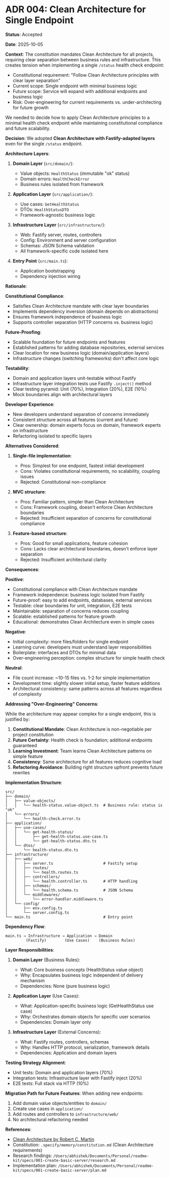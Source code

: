 # ADR 004: Clean Architecture for Single Endpoint

**Status**: Accepted

**Date**: 2025-10-05

**Context**:
The constitution mandates Clean Architecture for all projects, requiring clear separation between business rules and infrastructure. This creates tension when implementing a single `/status` health check endpoint:
- Constitutional requirement: "Follow Clean Architecture principles with clear layer separation"
- Current scope: Single endpoint with minimal business logic
- Future scope: Service will expand with additional endpoints and business logic
- Risk: Over-engineering for current requirements vs. under-architecting for future growth

We needed to decide how to apply Clean Architecture principles to a minimal health check endpoint while maintaining constitutional compliance and future scalability.

**Decision**:
We adopted **Clean Architecture with Fastify-adapted layers** even for the single `/status` endpoint.

**Architecture Layers**:
1. **Domain Layer** (`src/domain/`):
   - Value objects: `HealthStatus` (immutable "ok" status)
   - Domain errors: `HealthCheckError`
   - Business rules isolated from framework

2. **Application Layer** (`src/application/`):
   - Use cases: `GetHealthStatus`
   - DTOs: `HealthStatusDTO`
   - Framework-agnostic business logic

3. **Infrastructure Layer** (`src/infrastructure/`):
   - Web: Fastify server, routes, controllers
   - Config: Environment and server configuration
   - Schemas: JSON Schema validation
   - All framework-specific code isolated here

4. **Entry Point** (`src/main.ts`):
   - Application bootstrapping
   - Dependency injection wiring

**Rationale**:

**Constitutional Compliance**:
- Satisfies Clean Architecture mandate with clear layer boundaries
- Implements dependency inversion (domain depends on abstractions)
- Ensures framework independence of business logic
- Supports controller separation (HTTP concerns vs. business logic)

**Future-Proofing**:
- Scalable foundation for future endpoints and features
- Established patterns for adding database repositories, external services
- Clear location for new business logic (domain/application layers)
- Infrastructure changes (switching frameworks) don't affect core logic

**Testability**:
- Domain and application layers unit-testable without Fastify
- Infrastructure layer integration tests use Fastify `.inject()` method
- Clear testing pyramid: Unit (70%), Integration (20%), E2E (10%)
- Mock boundaries align with architectural layers

**Developer Experience**:
- New developers understand separation of concerns immediately
- Consistent structure across all features (current and future)
- Clear ownership: domain experts focus on domain, framework experts on infrastructure
- Refactoring isolated to specific layers

**Alternatives Considered**:
1. **Single-file implementation**:
   - Pros: Simplest for one endpoint, fastest initial development
   - Cons: Violates constitutional requirements, no scalability, coupling issues
   - Rejected: Constitutional non-compliance

2. **MVC structure**:
   - Pros: Familiar pattern, simpler than Clean Architecture
   - Cons: Framework coupling, doesn't enforce Clean Architecture boundaries
   - Rejected: Insufficient separation of concerns for constitutional compliance

3. **Feature-based structure**:
   - Pros: Good for small applications, feature cohesion
   - Cons: Lacks clear architectural boundaries, doesn't enforce layer separation
   - Rejected: Insufficient architectural clarity

**Consequences**:

**Positive**:
- Constitutional compliance with Clean Architecture mandate
- Framework independence: business logic isolated from Fastify
- Future-proof: easy to add endpoints, databases, external services
- Testable: clear boundaries for unit, integration, E2E tests
- Maintainable: separation of concerns reduces coupling
- Scalable: established patterns for feature growth
- Educational: demonstrates Clean Architecture even in simple cases

**Negative**:
- Initial complexity: more files/folders for single endpoint
- Learning curve: developers must understand layer responsibilities
- Boilerplate: interfaces and DTOs for minimal data
- Over-engineering perception: complex structure for simple health check

**Neutral**:
- File count increase: ~10-15 files vs. 1-2 for simple implementation
- Development time: slightly slower initial setup, faster feature additions
- Architectural consistency: same patterns across all features regardless of complexity

**Addressing "Over-Engineering" Concerns**:

While the architecture may appear complex for a single endpoint, this is justified by:

1. **Constitutional Mandate**: Clean Architecture is non-negotiable per project constitution
2. **Future Certainty**: Health check is foundation; additional endpoints guaranteed
3. **Learning Investment**: Team learns Clean Architecture patterns on simple feature
4. **Consistency**: Same architecture for all features reduces cognitive load
5. **Refactoring Avoidance**: Building right structure upfront prevents future rewrites

**Implementation Structure**:
```
src/
├── domain/
│   ├── value-objects/
│   │   └── health-status.value-object.ts  # Business rule: status is "ok"
│   └── errors/
│       └── health-check.error.ts
├── application/
│   ├── use-cases/
│   │   └── get-health-status/
│   │       ├── get-health-status.use-case.ts
│   │       └── get-health-status.dto.ts
│   └── dtos/
│       └── health-status.dto.ts
├── infrastructure/
│   ├── web/
│   │   ├── server.ts                      # Fastify setup
│   │   ├── routes/
│   │   │   └── health.routes.ts
│   │   ├── controllers/
│   │   │   └── health.controller.ts       # HTTP handling
│   │   ├── schemas/
│   │   │   └── health.schema.ts           # JSON Schema
│   │   └── middlewares/
│   │       └── error-handler.middleware.ts
│   └── config/
│       ├── env.config.ts
│       └── server.config.ts
└── main.ts                                # Entry point
```

**Dependency Flow**:
```
main.ts → Infrastructure → Application → Domain
         (Fastify)        (Use Cases)    (Business Rules)
```

**Layer Responsibilities**:

1. **Domain Layer** (Business Rules):
   - What: Core business concepts (HealthStatus value object)
   - Why: Encapsulates business logic independent of delivery mechanism
   - Dependencies: None (pure business logic)

2. **Application Layer** (Use Cases):
   - What: Application-specific business logic (GetHealthStatus use case)
   - Why: Orchestrates domain objects for specific user scenarios
   - Dependencies: Domain layer only

3. **Infrastructure Layer** (External Concerns):
   - What: Fastify routes, controllers, schemas
   - Why: Handles HTTP protocol, serialization, framework details
   - Dependencies: Application and domain layers

**Testing Strategy Alignment**:
- Unit tests: Domain and application layers (70%)
- Integration tests: Infrastructure layer with Fastify inject (20%)
- E2E tests: Full stack via HTTP (10%)

**Migration Path for Future Features**:
When adding new endpoints:
1. Add domain value objects/entities to `domain/`
2. Create use cases in `application/`
3. Add routes and controllers to `infrastructure/web/`
4. No architectural refactoring needed

**References**:
- [Clean Architecture by Robert C. Martin](https://blog.cleancoder.com/uncle-bob/2012/08/13/the-clean-architecture.html)
- Constitution: `.specify/memory/constitution.md` (Clean Architecture requirements)
- Research findings: `/Users/abhishek/Documents/Personal/readme-kit/specs/001-create-basic-server/research.md`
- Implementation plan: `/Users/abhishek/Documents/Personal/readme-kit/specs/001-create-basic-server/plan.md`
